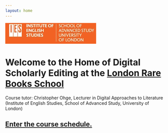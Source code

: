 ```yaml
---
layout: home
---
```


![IES-logo](IES-logo.jpg)

# Welcome to the Home of Digital Scholarly Editing at the [London Rare Books School](https://www.ies.sas.ac.uk/study-training/study-weeks/london-rare-books-school)

Course tutor: Christopher Ohge, Lecturer in Digital Approaches to Literature (Institute of English Studies, School of Advanced Study, University of London)

## [Enter the course schedule.](course-outline.md)
